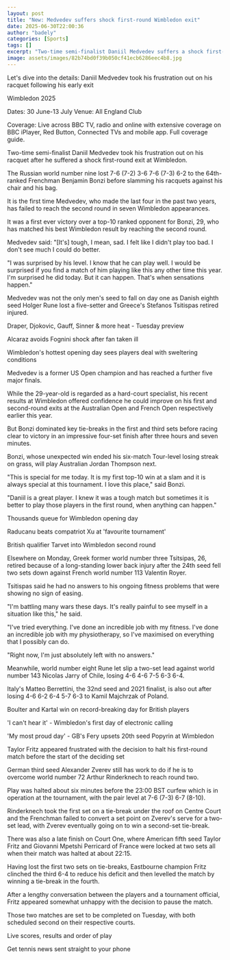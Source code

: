```yaml
---
layout: post
title: "New: Medvedev suffers shock first-round Wimbledon exit"
date: 2025-06-30T22:00:36
author: "badely"
categories: [Sports]
tags: []
excerpt: "Two-time semi-finalist Daniil Medvedev suffers a shock first-round exit against 64th-ranked Frenchman Benjamin Bonzi at Wimbledon."
image: assets/images/82b74bd0f39b050cf41ecb6286eec4b8.jpg
---
```


Let's dive into the details: Daniil Medvedev took his frustration out on his racquet following his early exit

Wimbledon 2025

Dates: 30 June-13 July Venue: All England Club

Coverage: Live across BBC TV, radio and online with extensive coverage on BBC iPlayer, Red Button, Connected TVs and mobile app. Full coverage guide.

Two-time semi-finalist Daniil Medvedev took his frustration out on his racquet after he suffered a shock first-round exit at Wimbledon.

The Russian world number nine lost 7-6 (7-2) 3-6 7-6 (7-3) 6-2 to the 64th-ranked Frenchman Benjamin Bonzi before slamming his racquets against his chair and his bag.

It is the first time Medvedev, who made the last four in the past two years, has failed to reach the second round in seven Wimbledon appearances.

It was a first ever victory over a top-10 ranked opponent for Bonzi, 29, who has matched his best Wimbledon result by reaching the second round. 

Medvedev said: "[It's] tough, I mean, sad. I felt like I didn't play too bad. I don't see much I could do better. 

"I was surprised by his level. I know that he can play well. I would be surprised if you find a match of him playing like this any other time this year. I'm surprised he did today. But it can happen. That's when sensations happen."

Medvedev was not the only men's seed to fall on day one as Danish eighth seed Holger Rune lost a five-setter and Greece's Stefanos Tsitispas retired injured.  

Draper, Djokovic, Gauff, Sinner & more heat - Tuesday preview

Alcaraz avoids Fognini shock after fan taken ill

Wimbledon's hottest opening day sees players deal with sweltering conditions

Medvedev is a former US Open champion and has reached a further five major finals.

While the 29-year-old is regarded as a hard-court specialist, his recent results at Wimbledon offered confidence he could improve on his first and second-round exits at the Australian Open and French Open respectively earlier this year.

But Bonzi dominated key tie-breaks in the first and third sets before racing clear to victory in an impressive four-set finish after three hours and seven minutes.

Bonzi, whose unexpected win ended his six-match Tour-level losing streak on grass, will play Australian Jordan Thompson next.

"This is special for me today. It is my first top-10 win at a slam and it is always special at this tournament. I love this place," said Bonzi.

"Daniil is a great player. I knew it was a tough match but sometimes it is better to play those players in the first round, when anything can happen."

Thousands queue for Wimbledon opening day

Raducanu beats compatriot Xu at 'favourite tournament'

British qualifier Tarvet into Wimbledon second round

Elsewhere on Monday, Greek former world number three Tsitsipas, 26, retired because of a long-standing lower back injury after the 24th seed fell two sets down against French world number 113 Valentin Royer.

Tsitispas said he had no answers to his ongoing fitness problems that were showing no sign of easing.

"I'm battling many wars these days. It's really painful to see myself in a situation like this," he said.

"I've tried everything. I've done an incredible job with my fitness. I've done an incredible job with my physiotherapy, so I've maximised on everything that I possibly can do.

"Right now, I'm just absolutely left with no answers."

Meanwhile, world number eight Rune let slip a two-set lead against world number 143 Nicolas Jarry of Chile, losing 4-6 4-6 7-5 6-3 6-4.

Italy's Matteo Berrettini, the 32nd seed and 2021 finalist, is also out after losing 4-6 6-2 6-4 5-7 6-3 to Kamil Majchrzak of Poland.

Boulter and Kartal win on record-breaking day for British players

'I can't hear it' - Wimbledon's first day of electronic calling

'My most proud day' - GB's Fery upsets 20th seed Popyrin at Wimbledon

Taylor Fritz appeared frustrated with the decision to halt his first-round match before the start of the deciding set

German third seed Alexander Zverev still has work to do if he is to overcome world number 72 Arthur Rinderknech to reach round two.

Play was halted about six minutes before the 23:00 BST curfew which is in operation at the tournament, with the pair level at 7-6 (7-3) 6-7 (8-10).

Rinderknech took the first set on a tie-break under the roof on Centre Court and the Frenchman failed to convert a set point on Zverev's serve for a two-set lead, with Zverev eventually going on to win a second-set tie-break.

There was also a late finish on Court One, where American fifth seed Taylor Fritz and Giovanni Mpetshi Perricard of France were locked at two sets all when their match was halted at about 22:15.

Having lost the first two sets on tie-breaks, Eastbourne champion Fritz clinched the third 6-4 to reduce his deficit and then levelled the match by winning a tie-break in the fourth.

After a lengthy conversation between the players and a tournament official, Fritz appeared somewhat unhappy with the decision to pause the match.

Those two matches are set to be completed on Tuesday, with both scheduled second on their respective courts.

Live scores, results and order of play

Get tennis news sent straight to your phone

